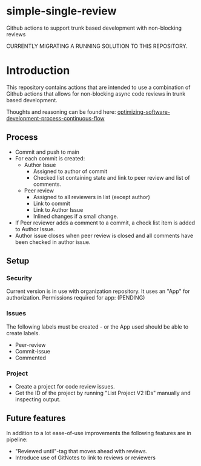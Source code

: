 # simple-single-review
Github actions to support trunk based development with non-blocking reviews

CURRENTLY MIGRATING A RUNNING SOLUTION TO THIS REPOSITORY.

# Introduction
This repository contains actions that are intended to use a combination of Github actions that allows for non-blocking async code reviews in trunk based development.

Thoughts and reasoning can be found here: [optimizing-software-development-process-continuous-flow](https://www.linkedin.com/pulse/optimizing-software-development-process-continuous-flow-mortensen-ljkhf/)

## Process
- Commit and push to main
- For each commit is created:
  - Author Issue
    - Assigned to author of commit
    - Checked list containing state and link to peer review and list of comments.
  - Peer review 
    - Assigned to all reviewers in list (except author)
    - Link to commit
    - Link to Author Issue
    - Inlined changes if a small change.
- If Peer reviewer adds a comment to a commit, a check list item is added to Author Issue.
- Author issue closes when peer review is closed and all comments have been checked in author issue.

## Setup

### Security 
Current version is in use with organization repository.
It uses an "App" for authorization.
Permissions required for app: (PENDING)

### Issues
The following labels must be created - or the App used should be able to create labels.
- Peer-review
- Commit-issue
- Commented

### Project
- Create a project for code review issues. 
- Get the ID of the project by running "List Project V2 IDs" manually and inspecting output.


## Future features
In addition to a lot ease-of-use improvements the following features are in pipeline: 

- "Reviewed until"-tag that moves ahead with reviews.
- Introduce use of GitNotes to link to reviews or reviewers

